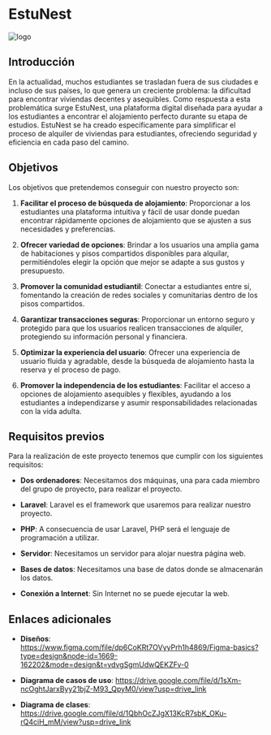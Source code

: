 # EstuNest

![logo](https://drive.google.com/uc?export=view&id=1Pn_SlNpky8t5hlLjsuq5vhbi82RIiL8f)

## Introducción

En la actualidad, muchos estudiantes se trasladan fuera de sus ciudades e incluso de sus países, lo que genera un creciente problema: la dificultad para encontrar viviendas decentes y asequibles. Como respuesta a esta problemática surge EstuNest, una plataforma digital diseñada para ayudar a los estudiantes a encontrar el alojamiento perfecto durante su etapa de estudios. EstuNest se ha creado específicamente para simplificar el proceso de alquiler de viviendas para estudiantes, ofreciendo seguridad y eficiencia en cada paso del camino.

## Objetivos

Los objetivos que pretendemos conseguir con nuestro proyecto son:

1. **Facilitar el proceso de búsqueda de alojamiento**: Proporcionar a los estudiantes una plataforma intuitiva y fácil de usar donde puedan encontrar rápidamente opciones de alojamiento que se ajusten a sus necesidades y preferencias.
   
2. **Ofrecer variedad de opciones**: Brindar a los usuarios una amplia gama de habitaciones y pisos compartidos disponibles para alquilar, permitiéndoles elegir la opción que mejor se adapte a sus gustos y presupuesto.
   
3. **Promover la comunidad estudiantil**: Conectar a estudiantes entre sí, fomentando la creación de redes sociales y comunitarias dentro de los pisos compartidos.
   
4. **Garantizar transacciones seguras**: Proporcionar un entorno seguro y protegido para que los usuarios realicen transacciones de alquiler, protegiendo su información personal y financiera.
   
5. **Optimizar la experiencia del usuario**: Ofrecer una experiencia de usuario fluida y agradable, desde la búsqueda de alojamiento hasta la reserva y el proceso de pago.
   
6. **Promover la independencia de los estudiantes**: Facilitar el acceso a opciones de alojamiento asequibles y flexibles, ayudando a los estudiantes a independizarse y asumir responsabilidades relacionadas con la vida adulta.

## Requisitos previos

Para la realización de este proyecto tenemos que cumplir con los siguientes requisitos:

- **Dos ordenadores**: Necesitamos dos máquinas, una para cada miembro del grupo de proyecto, para realizar el proyecto.
  
- **Laravel**: Laravel es el framework que usaremos para realizar nuestro proyecto.
  
- **PHP**: A consecuencia de usar Laravel, PHP será el lenguaje de programación a utilizar.
  
- **Servidor**: Necesitamos un servidor para alojar nuestra página web.
  
- **Bases de datos**: Necesitamos una base de datos donde se almacenarán los datos.
  
- **Conexión a Internet**: Sin Internet no se puede ejecutar la web.

## Enlaces adicionales

- **Diseños**: https://www.figma.com/file/dp6CoKRt7OVyyPrh1h4869/Figma-basics?type=design&node-id=1669-162202&mode=design&t=vdvgSgmUdwQEKZFv-0
  
- **Diagrama de casos de uso**: https://drive.google.com/file/d/1sXm-ncOghtJarxByy21bjZ-M93_QpyM0/view?usp=drive_link
  
- **Diagrama de clases**: https://drive.google.com/file/d/1QbhOcZJgX13KcR7sbK_OKu-rQ4ciH_mM/view?usp=drive_link

